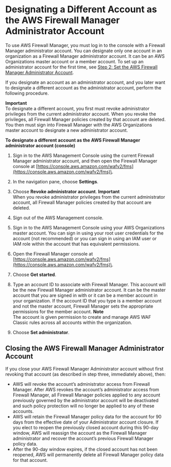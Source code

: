# Designating a Different Account as the AWS Firewall Manager Administrator Account<a name="fms-change-administrator"></a>

To use AWS Firewall Manager, you must log in to the console with a Firewall Manager administrator account\. You can designate only one account in an organization as a Firewall Manager administrator account\. It can be an AWS Organizations master account or a member account\. To set up an administrator account for the first time, see [Step 2: Set the AWS Firewall Manager Administrator Account](enable-integration.md)\. 

If you designate an account as an administrator account, and you later want to designate a different account as the administrator account, perform the following procedure\. 

**Important**  
To designate a different account, you first must revoke administrator privileges from the current administrator account\. When you revoke the privileges, all Firewall Manager policies created by that account are deleted\. You then must sign into Firewall Manager with the AWS Organizations master account to designate a new administrator account\. <a name="fms-change-administrator-procedure"></a>

**To designate a different account as the AWS Firewall Manager administrator account \(console\)**

1. Sign in to the AWS Management Console using the current Firewall Manager administrator account, and then open the Firewall Manager console at [https://console.aws.amazon.com/wafv2/fms](https://console.aws.amazon.com/wafv2/fms)\. 

1. In the navigation pane, choose **Settings**\.

1. Choose **Revoke administrator account**\.
**Important**  
When you revoke administrator privileges from the current administrator account, all Firewall Manager policies created by that account are deleted\.

1. Sign out of the AWS Management console\.

1. Sign in to the AWS Management Console using your AWS Organizations master account\. You can sign in using your root user credentials for the account \(not recommended\) or you can sign in using an IAM user or IAM role within the account that has equivalent permissions\.

1. Open the Firewall Manager console at [https://console.aws.amazon.com/wafv2/fms](https://console.aws.amazon.com/wafv2/fms)\. 

1. Choose **Get started**\.

1. Type an account ID to associate with Firewall Manager\. This account will be the new Firewall Manager administrator account\. It can be the master account that you are signed in with or it can be a member account in your organization\. If the account ID that you type is a member account and not the master account, Firewall Manager sets the appropriate permissions for the member account\. 
**Note**  
The account is given permission to create and manage AWS WAF Classic rules across all accounts within the organization\.

1. Choose **Set administrator**\.

## Closing the AWS Firewall Manager Administrator Account<a name="closed-admin-account"></a>

If you close your AWS Firewall Manager Administrator account without first revoking that account \(as described in step three, immediately above\), then:
+ AWS will revoke the account’s administrator access from Firewall Manager\. After AWS revokes the account’s administrator access from Firewall Manager, all Firewall Manager policies applied to any account previously governed by the administrator account will be deactivated and such policy protection will no longer be applied to any of these accounts\.
+ AWS will retain the Firewall Manager policy data for the account for 90 days from the effective date of your Administrator account closure\. If you elect to reopen the previously closed account during this 90\-day window, AWS will reassign the account as the Firewall Manager administrator and recover the account’s previous Firewall Manager policy data\.
+ After the 90\-day window expires, if the closed account has not been reopened, AWS will permanently delete all Firewall Manager policy data for that account\.